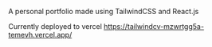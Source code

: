 A personal portfolio made using TailwindCSS and React.js

Currently deployed to vercel https://tailwindcv-mzwrtgg5a-temevh.vercel.app/
